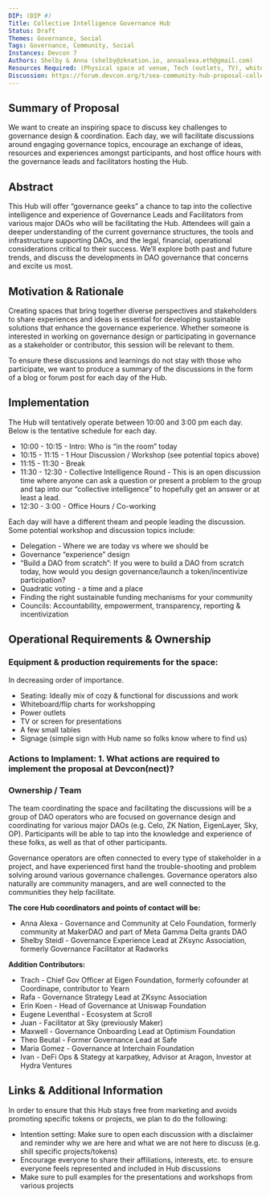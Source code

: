 ```yaml
---
DIP: (DIP #)
Title: Collective Intelligence Governance Hub
Status: Draft
Themes: Governance, Social
Tags: Governance, Community, Social
Instances: Devcon 7
Authors: Shelby & Anna (shelby@zknation.io, annaalexa.eth@gmail.com)
Resources Required: (Physical space at venue, Tech (outlets, TV), whiteboard)
Discussion: https://forum.devcon.org/t/sea-community-hub-proposal-collective-intelligence-governance-hub/4025
---
```


## Summary of Proposal
We want to create an inspiring space to discuss key challenges to governance design & coordination. Each day, we will facilitate discussions around engaging governance topics, encourage an exchange of ideas, resources and experiences amongst participants, and host office hours with the governance leads and facilitators hosting the Hub.

## Abstract
This Hub will offer “governance geeks” a chance to tap into the collective intelligence and experience of Governance Leads and Facilitators from various major DAOs who will be facilitating the Hub. Attendees will gain a deeper understanding of the current governance structures, the tools and infrastructure supporting DAOs, and the legal, financial, operational considerations critical to their success. We’ll explore both past and future trends, and discuss the developments in DAO governance that concerns and excite us most.

## Motivation & Rationale
Creating spaces that bring together diverse perspectives and stakeholders to share experiences and ideas is essential for developing sustainable solutions that enhance the governance experience. Whether someone is interested in working on governance design or participating in governance as a stakeholder or contributor, this session will be relevant to them.

To ensure these discussions and learnings do not stay with those who participate, we want to produce a summary of the discussions in the form of a blog or forum post for each day of the Hub.

## Implementation
The Hub will tentatively operate between 10:00 and 3:00 pm each day. Below is the tentative schedule for each day.

- 10:00 - 10:15 - Intro: Who is “in the room” today
- 10:15 - 11:15 - 1 Hour Discussion / Workshop (see potential topics above)
- 11:15 - 11:30 - Break
- 11:30 - 12:30 - Collective Intelligence Round - This is an open discussion time where anyone can ask a question or present a problem to the group and tap into our “collective intelligence” to hopefully get an answer or at least a lead.
- 12:30 - 3:00 - Office Hours / Co-working

Each day will have a different theam and people leading the discussion. Some potential workshop and discussion topics include: 

- Delegation - Where we are today vs where we should be
- Governance “experience” design
- “Build a DAO from scratch”: If you were to build a DAO from scratch today, how would you design governance/launch a token/incentivize participation?
- Quadratic voting - a time and a place
- Finding the right sustainable funding mechanisms for your community
- Councils: Accountability, empowerment, transparency, reporting & incentivization


## Operational Requirements & Ownership
### Equipment & production requirements for the space:
In decreasing order of importance.

- Seating: Ideally mix of cozy & functional for discussions and work
- Whiteboard/flip charts for workshopping
- Power outlets
- TV or screen for presentations
- A few small tables
- Signage (simple sign with Hub name so folks know where to find us)

### Actions to Implament: 1. What actions are required to implement the proposal at Devcon(nect)?

### Ownership / Team
The team coordinating the space and facilitating the discussions will be a group of DAO operators who are focused on governance design and coordinating for various major DAOs (e.g. Celo, ZK Nation, EigenLayer, Sky, OP). Participants will be able to tap into the knowledge and experience of these folks, as well as that of other participants.

Governance operators are often connected to every type of stakeholder in a project, and have experienced first hand the trouble-shooting and problem solving around various governance challenges. Governance operators also naturally are community managers, and are well connected to the communities they help facilitate.

**The core Hub coordinators and points of contact will be:**
- Anna Alexa - Governance and Community at Celo Foundation, formerly community at MakerDAO and part of Meta Gamma Delta grants DAO
- Shelby Steidl - Governance Experience Lead at ZKsync Association, formerly Governance Facilitator at Radworks

**Addition Contributors:**
- Trach - Chief Gov Officer at Eigen Foundation, formerly cofounder at Coordinape, contributor to Yearn
- Rafa - Governance Strategy Lead at ZKsync Association
- Erin Koen - Head of Governance at Uniswap Foundation
- Eugene Leventhal - Ecosystem at Scroll
- Juan - Facilitator at Sky (previously Maker)
- Maxwell - Governance Onboarding Lead at Optimism Foundation
- Theo Beutal - Former Governance Lead at Safe
- Maria Gomez - Governance at Interchain Foundation
- Ivan - DeFi Ops & Stategy at karpatkey, Advisor at Aragon, Investor at Hydra Ventures


## Links & Additional Information
In order to ensure that this Hub stays free from marketing and avoids promoting specific tokens or projects, we plan to do the following:

- Intention setting: Make sure to open each discussion with a disclaimer and reminder why we are here and what we are not here to discuss (e.g. shill specific projects/tokens)
- Encourage everyone to share their affiliations, interests, etc. to ensure everyone feels represented and included in Hub discussions
- Make sure to pull examples for the presentations and workshops from various projects

